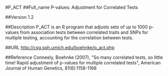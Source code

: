 #P_ACT
##Full_name
P-values: Adjustment for Correlated Tests

##Version
1.2

##Description
P_ACT is an R program that adjusts sets of up to 1000 p-values from association tests between correlated traits and SNPs for multiple testing, accounting for the correlation between tests.

##URL
http://csg.sph.umich.edu/boehnke/p_act.php

##Reference
Conneely, Boehnke (2007), "So many correlated tests, so little time! Rapid adjustment of p-values for multiple correlated tests", American Journal of Human Genetics, 81(6):1158-1168

